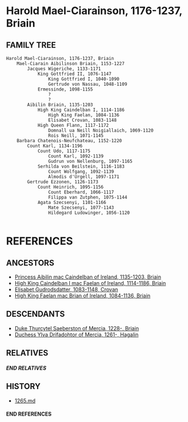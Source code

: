 # Harold Mael-Ciarainson, 1176-1237, Briain

## FAMILY TREE

```
Harold Mael-Ciarainson, 1176-1237, Briain 
    Mael-Ciarain Aibilinson Briain, 1153-1227
        Jacques Wigeriche, 1133-1171
            King Gottfried II, 1076-1147
                King Gottfried I, 1040-1090
                Gertrude von Nassau, 1048-1109
            Ermessinde, 1098-1155
                ?
                ?
        Aibilin Briain, 1135-1203
            High King Caindelban I, 1114-1186
                High King Faelan, 1084-1136
                Elisabet Crovan, 1083-1148
            High Queen Flann, 1117-1172
                Domnall ua Neill Noigiallaich, 1069-1120
                Rois Neill, 1071-1145
    Barbara Chatenois-Neufchateau, 1152-1220
        Count Karl, 1134-1196
            Count Udo, 1117-1175
                Count Karl, 1092-1139
                Gudrun von Nellenburg, 1097-1165
            Serhilda von Beilstein, 1116-1183
                Count Wolfgang, 1092-1139
                Almodis d'Urgell, 1097-1171
        Gertrude Ezzonen, 1126-1173
            Count Heinrich, 1095-1156
                Count Eberhard, 1066-1117
                Filippa van Zutphen, 1075-1144
            Agata Szecsenyi, 1101-1166
                Mate Szecsenyi, 1077-1143
                Hildegard Ludowinger, 1056-1120
            
```


# REFERENCES

## ANCESTORS
* [Princess Aibilin mac Caindelban of Ireland, 1135-1203, Briain](aibilin_mac_caindelban_1135.md)
* [High King Caindelban I mac Faelan of Ireland, 1114-1186, Briain](caindelban_i_mac_faelan_1114.md)
* [Elisabet Gudrodsdatter, 1083-1148, Crovan](elisabet_gudrodsdatter_1083.md)
* [High King Faelan mac Brian of Ireland, 1084-1136, Briain](faelan_mac_brian_1084.md)

## DESCENDANTS
* [Duke Thurcytel Saeberston of Mercia, 1228-, Briain](thurcytel_saebertson_1228.md)
* [Duchess Ylva Drifadohtor of Mercia, 1261-, Hagalin](ylva_drifadohtor_1261.md)

## RELATIVES

##### END RELATIVES 
## HISTORY
* [1265.md](../h/1265.md)

#### END REFERENCES
